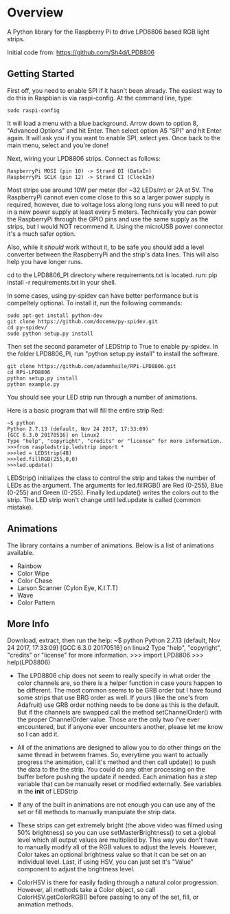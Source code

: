 Overview 
====
A Python library for the Raspberry Pi to drive LPD8806 based RGB light strips.

Initial code from: https://github.com/Sh4d/LPD8806

Getting Started 
---------------
First off, you need to enable SPI if it hasn't been already. 
The easiest way to do this in Raspbian is via raspi-config. 
At the command line, type:

	sudo raspi-config
	
It will load a menu with a blue background. 
Arrow down to option 8, "Advanced Options" and hit Enter. 
Then select option A5 "SPI" and hit Enter again. 
It will ask you if you want to enable SPI, select yes. 
Once back to the main menu, select <Finish> and you're done!

Next, wiring your LPD8806 strips.
Connect as follows:

	RaspberryPi MOSI (pin 10) -> Strand DI (DataIn)
	RaspberryPi SCLK (pin 12) -> Strand CI (ClockIn)

Most strips use around 10W per meter (for ~32 LEDs/m) or 2A at 5V.
The RaspberryPi cannot even come close to this so a larger power supply is required, 
however, due to voltage loss along long runs you will need to put in a new power supply at least every 5 meters.
Technically you can power the RaspberryPi through the GPIO pins and use the same supply as the strips, 
but I would NOT recommend it. Using the microUSB power connector it's a much safer option.

Also, while it *should* work without it, to be safe you should add a level converter 
between the RaspberryPi and the strip's data lines. This will also help you have longer runs.

cd to the LPD8806_PI directory where requirements.txt is located.
run: pip install -r requirements.txt in your shell.

In some cases, using py-spidev can have better performance but is compeltely optional. 
To install it, run the following commands:

	sudo apt-get install python-dev
	git clone https://github.com/doceme/py-spidev.git
	cd py-spidev/
	sudo python setup.py install

Then set the second parameter of LEDStrip to True to enable py-spidev.
In the folder LPD8806_PI, run "python setup.py install" to install the software.

    git clone https://github.com/adammhaile/RPi-LPD8806.git
    cd RPi-LPD8806
	python setup.py install
   	python example.py

You should see your LED strip run through a number of animations. 

Here is a basic program that will fill the entire strip Red:
	
	~$ python
	Python 2.7.13 (default, Nov 24 2017, 17:33:09)
	[GCC 6.3.0 20170516] on linux2
	Type "help", "copyright", "credits" or "license" for more information.
	>>>from raspledstrip.ledstrip import *
	>>>led = LEDStrip(48)
	>>>led.fillRGB(255,0,0)
	>>>led.update()
    
LEDStrip() initializes the class to control the strip and takes the number of LEDs as the argument. 
The arguments for led.fillRGB() are Red (0-255), Blue (0-255) and Green (0-255). 
Finally led.update() writes the colors out to the strip. 
The LED strip won't change until led.update is called (common mistake). 

Animations
----------
The library contains a number of animations. Below is a list of animations available.
* Rainbow
* Color Wipe
* Color Chase
* Larson Scanner (Cylon Eye, K.I.T.T)
* Wave
* Color Pattern


More Info
---------

Download, extract, then run the help:
	~$ python
	Python 2.7.13 (default, Nov 24 2017, 17:33:09)
	[GCC 6.3.0 20170516] on linux2
	Type "help", "copyright", "credits" or "license" for more information.
    >>> import LPD8806
    >>> help(LPD8806)



* The LPD8806 chip does not seem to really specify in what order the color channels are, so there is a helper function in case yours happen to be different. The most common seems to be GRB order but I have found some strips that use BRG order as well. If yours (like the one's from Adafruit) use GRB order nothing needs to be done as this is the default. But if the channels are swapped call the method setChannelOrder() with the proper ChannelOrder value. Those are the only two I've ever encountered, but if anyone ever encounters another, please let me know so I can add it.
 
* All of the animations are designed to allow you to do other things on the same thread in between frames. So, everytime you want to actually progress the animation, call it's method and then call update() to push the data to the the strip. You could do any other processing on the buffer before pushing the update if needed. Each animation has a step variable that can be manually reset or modified externally. See variables in the __init__ of LEDStrip
 
* If any of the built in animations are not enough you can use any of the set or fill methods to manually manipulate the strip data.
 
 * These strips can get extremely bright (the above video was filmed using 50% brightness) so you can use setMasterBrightness() to set a global level which all output values are multiplied by. This way you don't have to manually modify all of the RGB values to adjust the levels. However, Color takes an optional brightness value so that it can be set on an individual level. Last, if using HSV, you can just set it's "Value" component to adjust the brightness level.
 
* ColorHSV is there for easily fading through a natural color progression. However, all methods take a Color object, so call ColorHSV.getColorRGB() before passing to any of the set, fill, or animation methods.

